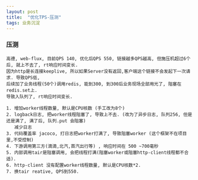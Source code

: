 ```yaml
---
layout: post
title:  "优化TPS-压测"
tags: 业务沉淀
---
```


### 压测
    
    高德, web-flux, 目前QPS 140, 优化后QPS 550, 链接越多QPS越高, 但施压机超过6个后, 就上不去了, rt响应时间变长. 
    因为http是长连接keeplive, 所以如果Server没有返回,客户端这个链接不会发起下一次请求. 导致QPS低,
    后续加了业务线程(50个)调用redis, 能到300, 到300后业务现场全部用光了, 阻塞在redis.set上. 
    导致入队列了, rt响应时间变长.  
    
    1. 增加worker线程数量, 默认是CPU核数 (手工改为8个)
    2. logback日志, 把worker线程阻塞了, 导致上不去. (改为了异步日志, 队列256, 但是还是满了, 满了后, 队列.put 会阻塞)
       减少日志
    3. 代码覆盖率 jacoco, 打日志把worker打满了, 导致阻塞worker (这个框架不在项目里,不受控制)
    4. 下游调用第三方(滴滴,北汽,首汽出行等) , 响应时间在 500 ~700毫秒
    5. 内部调用tair是阻塞调用, 会把线程打满(阻塞worker或阻塞http-client线程都不合适).
    6. http-client 没有配置worker线程数量, 默认是CPU核数*2. 
    7. 换tair reative, QPS到550. 
    
    
    
